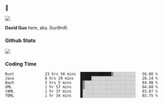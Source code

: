 ### 👋

![](https://komarev.com/ghpvc/?username=Gun9niR&label=Total+Views)

**David Guo** here, aka. Gun9niR.

### Github Stats

<img src="https://github-readme-stats.vercel.app/api?username=Gun9niR&count_private=true&show_icons=true&theme=vue-dark&hide_title=true">

### Coding Time

<!--START_SECTION:waka-->

```text
Rust              23 hrs 50 mins  ██████████████▒░░░░░░░░░░   56.86 %
Java              8 hrs 29 mins   █████░░░░░░░░░░░░░░░░░░░░   20.24 %
Bash              2 hrs 5 mins    █▒░░░░░░░░░░░░░░░░░░░░░░░   04.98 %
XML               1 hr 57 mins    █▒░░░░░░░░░░░░░░░░░░░░░░░   04.68 %
YAML              1 hr 37 mins    █░░░░░░░░░░░░░░░░░░░░░░░░   03.87 %
TOML              1 hr 34 mins    █░░░░░░░░░░░░░░░░░░░░░░░░   03.75 %
```

<!--END_SECTION:waka-->
